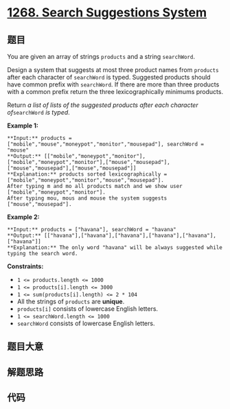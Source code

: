 # [1268. Search Suggestions System](https://leetcode.com/problems/search-suggestions-system)

## 题目

You are given an array of strings `products` and a string `searchWord`.

Design a system that suggests at most three product names from `products`
after each character of `searchWord` is typed. Suggested products should have
common prefix with `searchWord`. If there are more than three products with a
common prefix return the three lexicographically minimums products.

Return _a list of lists of the suggested products after each character
of_`searchWord` _is typed_.



**Example 1:**

    
    
    **Input:** products = ["mobile","mouse","moneypot","monitor","mousepad"], searchWord = "mouse"
    **Output:** [["mobile","moneypot","monitor"],["mobile","moneypot","monitor"],["mouse","mousepad"],["mouse","mousepad"],["mouse","mousepad"]]
    **Explanation:** products sorted lexicographically = ["mobile","moneypot","monitor","mouse","mousepad"].
    After typing m and mo all products match and we show user ["mobile","moneypot","monitor"].
    After typing mou, mous and mouse the system suggests ["mouse","mousepad"].
    

**Example 2:**

    
    
    **Input:** products = ["havana"], searchWord = "havana"
    **Output:** [["havana"],["havana"],["havana"],["havana"],["havana"],["havana"]]
    **Explanation:** The only word "havana" will be always suggested while typing the search word.
    



**Constraints:**

  * `1 <= products.length <= 1000`
  * `1 <= products[i].length <= 3000`
  * `1 <= sum(products[i].length) <= 2 * 104`
  * All the strings of `products` are **unique**.
  * `products[i]` consists of lowercase English letters.
  * `1 <= searchWord.length <= 1000`
  * `searchWord` consists of lowercase English letters.


## 题目大意

## 解题思路

## 代码

```javascript

```
